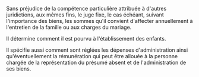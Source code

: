   
 Sans préjudice de la compétence particulière attribuée à d'autres juridictions, aux mêmes fins, le juge fixe, le cas échéant, suivant l'importance des biens, les sommes qu'il convient d'affecter annuellement à l'entretien de la famille ou aux charges du mariage.  

  
 Il détermine comment il est pourvu à l'établissement des enfants.  

  
 Il spécifie aussi comment sont réglées les dépenses d'administration ainsi qu'éventuellement la rémunération qui peut être allouée à la personne chargée de la représentation du présumé absent et de l'administration de ses biens.  
